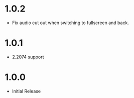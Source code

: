 # 1.0.2
- Fix audio cut out when switching to fullscreen and back.

# 1.0.1
- 2.2074 support

# 1.0.0
- Initial Release
